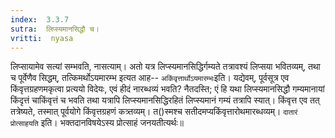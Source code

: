 ```yaml
---
index:  3.3.7
sutra:  लिप्स्यमानसिद्धौ च।
vritti:  nyasa
---
```


लिप्सायामेव सत्यां सम्भवति, नासत्याम्। अतो यत्र लिप्स्यमानसिद्धिर्गम्यते तत्रावश्यं लिप्सया भवितव्यम्, तथा च पूर्वेणैव सिद्धम्, तत्किमर्थोऽयमारम्भ इत्यत आह-- `अकिंवृत्तार्थोऽयमारम्भः`इति। यद्येवम्, पूर्वसूत्र एव किंवृत्तग्रहणमकृत्वा प्रत्ययो विदेयः, एवं हीदं नारब्धव्यं भवति? नैतदस्ति; एं हि यथा लिप्स्यमानसिद्धौ गम्यमानायां किंदृत्तं चाकिंवृत्तं च भवति तथा यत्रापि लिप्स्यमानसिद्धिरहितं लिप्स्यमानं गम्यं तत्रापि स्यात्। किंवृत्त एव तत् तत्रेष्यते, तस्मात् पूर्वयोगे किंवृत्तग्रहणं कत्र्तव्यम्। त()स्मश्च सतीदमप्यकिंवृत्तारोथमारब्धव्यम्। `दातारं प्रोत्साहयति` इति। भक्तदानविषयेऽस्य प्रोत्साहं जनयतीत्यर्थः॥
